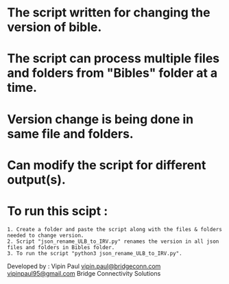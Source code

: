 # The script written for changing the version of bible.

# The script can process multiple files and folders from "Bibles" folder at a time.

# Version change is being done in same file and folders.

# Can modify the script for different output(s). 

# To run this scipt :
	1. Create a folder and paste the script along with the files & folders needed to change version.
	2. Script "json_rename_ULB_to_IRV.py" renames the version in all json files and folders in Bibles folder.
	3. To run the script "python3 json_rename_ULB_to_IRV.py".


Developed by : Vipin Paul 
vipin.paul@bridgeconn.com 
vipinpaul95@gmail.com
Bridge Connectivity Solutions